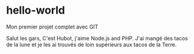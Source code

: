 # hello-world
Mon premier projet complet avec GIT

Salut les gars, 
C'est Hubot, j'aime Node.js and PHP.
J'ai mangé des tacos de la lune et je les ai trouvés de loin supérieurs aux tacos de la Terre.
